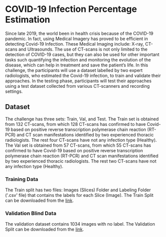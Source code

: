 # COVID-19 Infection Percentage Estimation
Since late 2019, the world been in health crisis because of the COVID-19 pandemic. In fact, using Medical Imagery has proved to be efficient in detecting Covid-19 Infection. These Medical Imaging include: X-ray, CT-scans and Ultrasounds. The use of CT-scans is not only limited to the detection of COVID-19 cases, but they can also be used for other important tasks such quantifying the infection and monitoring the evolution of the disease, which can help in treatment and save the patient’s life. In this challenge, the participants will use a dataset labelled by two expert radiologists, who estimated the Covid-19 infection, to train and validate their approaches. In the testing phase, participants will test their approaches using a test dataset collected from various CT-scanners and recording settings.

## Dataset
The challenge has three sets: Train, Val, and Test. The Train set is obtained from 132 CT-scans, from which 128 CT-scans has confirmed to have Covid-19 based on positive reverse transcription polymerase chain reaction (RT-PCR) and CT scan manifestations identified by two experienced thoracic radiologists. The rest four CT-scans have not any infection type (Healthy). The Val set is obtained from 57 CT-scans, from which 55 CT-scans has confirmed to have Covid-19 based on positive reverse transcription polymerase chain reaction (RT-PCR) and CT scan manifestations identified by two experienced thoracic radiologists. The rest two CT-scans have not any infection type (Healthy).

### Training Data
The Train split has two files: Images (Slices) Folder and Labeling Folder ('.csv' file) that contains the labels for each Slice (Image). The Train Split can be downloaded from the [link](https://drive.google.com/drive/folders/1vPYMrL_IwC_wOxff3wX_Rg1iIJyNl2Dc?usp=sharing).

### Validation Blind Data
The validation dataset contains 1034 images with no label. The Validation Split can be downloaded from the [link](https://drive.google.com/drive/folders/18V_u6Vo75a_A5RlUH80UcXh3i0rc5keE?usp=sharing).